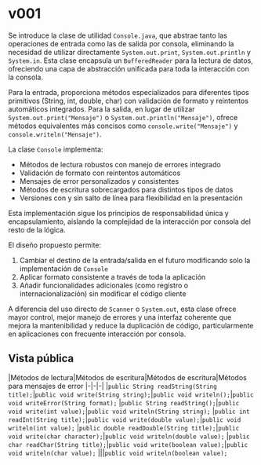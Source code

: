 # v001

Se introduce la clase de utilidad `Console.java`, que abstrae tanto las operaciones de entrada como las de salida por consola, eliminando la necesidad de utilizar directamente `System.out.print`, `System.out.println` y `System.in`. Esta clase encapsula un `BufferedReader` para la lectura de datos, ofreciendo una capa de abstracción unificada para toda la interacción con la consola.

Para la entrada, proporciona métodos especializados para diferentes tipos primitivos (String, int, double, char) con validación de formato y reintentos automáticos integrados. Para la salida, en lugar de utilizar `System.out.print("Mensaje")` o `System.out.println("Mensaje")`, ofrece métodos equivalentes más concisos como `console.write("Mensaje")` y `console.writeln("Mensaje")`.

La clase `Console` implementa:

- Métodos de lectura robustos con manejo de errores integrado
- Validación de formato con reintentos automáticos
- Mensajes de error personalizados y consistentes
- Métodos de escritura sobrecargados para distintos tipos de datos
- Versiones con y sin salto de línea para flexibilidad en la presentación

Esta implementación sigue los principios de responsabilidad única y encapsulamiento, aislando la complejidad de la interacción por consola del resto de la lógica. 

El diseño propuesto permite:

1. Cambiar el destino de la entrada/salida en el futuro modificando solo la implementación de `Console`
1. Aplicar formato consistente a través de toda la aplicación
1. Añadir funcionalidades adicionales (como registro o internacionalización) sin modificar el código cliente

A diferencia del uso directo de `Scanner` o `System.out`, esta clase ofrece mayor control, mejor manejo de errores y una interfaz coherente que mejora la mantenibilidad y reduce la duplicación de código, particularmente en aplicaciones con frecuente interacción por consola.

## Vista pública

|Métodos de lectura|Métodos de escritura|Métodos de escritura|Métodos para mensajes de error
|-|-|-|
|`public String readString(String title);`|`public void write(String string);`|`public void writeln();`|`public void writeError(String format);`
|`public String readString();`|`public void write(int value);`|`public void writeln(String string);`
|`public int readInt(String title);`|`public void write(double value);`|`public void writeln(int value);`
|`public double readDouble(String title);`|`public void write(char character);`|`public void writeln(double value);`
|`public char readChar(String title);`|`public void write(boolean value);`|`public void writeln(char value);`
|||`public void writeln(boolean value);`

